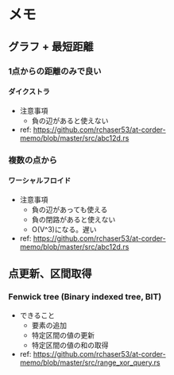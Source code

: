 # メモ
## グラフ + 最短距離
### 1点からの距離のみで良い
#### ダイクストラ
- 注意事項
  - 負の辺があると使えない
- ref: https://github.com/rchaser53/at-corder-memo/blob/master/src/abc12d.rs

### 複数の点から
#### ワーシャルフロイド
- 注意事項
  - 負の辺があっても使える
  - 負の閉路があると使えない
  - O(V^3)になる。遅い
- ref: https://github.com/rchaser53/at-corder-memo/blob/master/src/abc12d.rs

## 点更新、区間取得
### Fenwick tree (Binary indexed tree, BIT)
- できること
  - 要素の追加
  - 特定区間の値の更新
  - 特定区間の値の和の取得
- ref: https://github.com/rchaser53/at-corder-memo/blob/master/src/range_xor_query.rs

